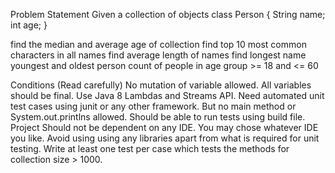 Problem Statement
Given a collection of objects class Person { String name; int age; }

find the median and average age of collection
find top 10 most common characters in all names
find average length of names
find longest name
youngest and oldest person
count of people in age group >= 18 and <= 60

Conditions (Read carefully)
No mutation of variable allowed. All variables should be final.
Use Java 8 Lambdas and Streams API.
Need automated unit test cases using junit or any other framework.
But no main method or System.out.printlns allowed.
Should be able to run tests using build file.
Project Should not be dependent on any IDE. You may chose whatever IDE you like.
Avoid using using any libraries apart from what is required for unit testing.
Write at least one test per case which tests the methods for collection size > 1000.